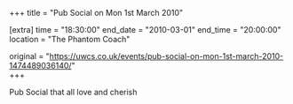 +++
title = "Pub Social on Mon 1st March 2010"

[extra]
time = "18:30:00"
end_date = "2010-03-01"
end_time = "20:00:00"
location = "The Phantom Coach"

original = "https://uwcs.co.uk/events/pub-social-on-mon-1st-march-2010-1474489036140/"    
+++

Pub Social that all love and cherish

